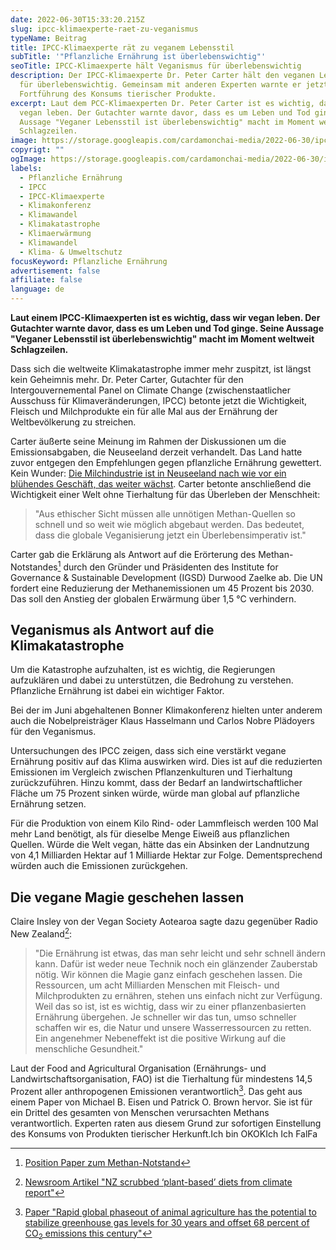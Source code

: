 ```yaml
---
date: 2022-06-30T15:33:20.215Z
slug: ipcc-klimaexperte-raet-zu-veganismus
typeName: Beitrag
title: IPCC-Klimaexperte rät zu veganem Lebensstil
subTitle: '"Pflanzliche Ernährung ist überlebenswichtig"'
seoTitle: IPCC-Klimaexperte hält Veganismus für überlebenswichtig
description: Der IPCC-Klimaexperte Dr. Peter Carter hält den veganen Lebensstil
  für überlebenswichtig. Gemeinsam mit anderen Experten warnte er jetzt vor der
  Fortführung des Konsums tierischer Produkte.
excerpt: Laut dem PCC-Klimaexperten Dr. Peter Carter ist es wichtig, dass wir
  vegan leben. Der Gutachter warnte davor, dass es um Leben und Tod ginge. Seine
  Aussage "Veganer Lebensstil ist überlebenswichtig" macht im Moment weltweit
  Schlagzeilen.
image: https://storage.googleapis.com/cardamonchai-media/2022-06-30/ipcc-jpeg-imagine-d8d8e8_8da6c2_1024_768/640.webp
copyrigt: ""
ogImage: https://storage.googleapis.com/cardamonchai-media/2022-06-30/ipcc-fb-jpeg-imagine-b8c8d8_87a2c1_1200_628/640.webp
labels:
  - Pflanzliche Ernährung
  - IPCC
  - IPCC-Klimaexperte
  - Klimakonferenz
  - Klimawandel
  - Klimakatastrophe
  - Klimaerwärmung
  - Klimawandel
  - Klima- & Umweltschutz
focusKeyword: Pflanzliche Ernährung
advertisement: false
affiliate: false
language: de
---
```

**Laut einem IPCC-Klimaexperten ist es wichtig, dass wir vegan leben. Der Gutachter warnte davor, dass es um Leben und Tod ginge. Seine Aussage "Veganer Lebensstil ist überlebenswichtig" macht im Moment weltweit Schlagzeilen.**

Dass sich die weltweite Klimakatastrophe immer mehr zuspitzt, ist längst kein Geheimnis mehr. Dr. Peter Carter, Gutachter für den Intergouvernemental Panel on Climate Change (zwischenstaatlicher Ausschuss für Klimaveränderungen, IPCC) betonte jetzt die Wichtigkeit, Fleisch und Milchprodukte ein für alle Mal aus der Ernährung der Weltbevölkerung zu streichen.

Carter äußerte seine Meinung im Rahmen der Diskussionen um die Emissionsabgaben, die Neuseeland derzeit verhandelt. Das Land hatte zuvor entgegen den Empfehlungen gegen pflanzliche Ernährung gewettert. Kein Wunder:  [Die Milchindustrie ist in Neuseeland nach wie vor ein blühendes Geschäft, das weiter wächst](/2022/03/milked-film/). Carter betonte anschließend die Wichtigkeit einer Welt ohne Tierhaltung für das Überleben der Menschheit:

> "Aus ethischer Sicht müssen alle unnötigen Methan-Quellen so schnell und so weit wie möglich abgebaut werden. Das bedeutet, dass die globale Veganisierung jetzt ein Überlebensimperativ ist."

Carter gab die Erklärung als Antwort auf die Erörterung des Methan-Notstandes[^1] durch den Gründer und Präsidenten des Institute for Governance & Sustainable Development (IGSD) Durwood Zaelke ab. Die UN fordert eine Reduzierung der Methanemissionen um 45 Prozent bis 2030. Das soll den Anstieg der globalen Erwärmung über 1,5 °C verhindern.

## Veganismus als Antwort auf die Klimakatastrophe

Um die Katastrophe aufzuhalten, ist es wichtig, die Regierungen aufzuklären und dabei zu unterstützen, die Bedrohung zu verstehen. Pflanzliche Ernährung ist dabei ein wichtiger Faktor.

Bei der im Juni abgehaltenen Bonner Klimakonferenz hielten unter anderem auch die Nobelpreisträger Klaus Hasselmann und Carlos Nobre Plädoyers für den Veganismus.

Untersuchungen des IPCC zeigen, dass sich eine verstärkt vegane Ernährung positiv auf das Klima auswirken wird. Dies ist auf die reduzierten Emissionen im Vergleich zwischen Pflanzenkulturen und Tierhaltung zurückzuführen.  Hinzu kommt, dass der Bedarf an landwirtschaftlicher Fläche um 75 Prozent sinken würde, würde man global auf pflanzliche Ernährung setzen.

Für die Produktion von einem Kilo Rind- oder Lammfleisch werden 100 Mal mehr Land benötigt, als für dieselbe Menge Eiweiß aus pflanzlichen Quellen. Würde die Welt vegan, hätte das ein Absinken der Landnutzung von 4,1 Milliarden Hektar auf 1 Milliarde Hektar zur Folge. Dementsprechend würden auch die Emissionen zurückgehen.

## Die vegane Magie geschehen lassen

Claire Insley von der Vegan Society Aotearoa sagte dazu gegenüber Radio New Zealand[^2]:

> "Die Ernährung ist etwas, das man sehr leicht und sehr schnell ändern kann. Dafür ist weder neue Technik noch ein glänzender Zauberstab nötig. Wir können die Magie ganz einfach geschehen lassen. Die Ressourcen, um acht Milliarden Menschen mit Fleisch- und Milchprodukten zu ernähren, stehen uns einfach nicht zur Verfügung. Weil das so ist, ist es wichtig, dass wir zu einer pflanzenbasierten Ernährung übergehen. Je schneller wir das tun, umso schneller schaffen wir es, die Natur und unsere Wasserressourcen zu retten. Ein angenehmer Nebeneffekt ist die positive Wirkung auf die menschliche Gesundheit."

Laut der Food and Agricultural Organisation (Ernährungs- und Landwirtschaftsorganisation, FAO) ist die Tierhaltung für mindestens 14,5 Prozent aller anthropogenen Emissionen verantwortlich[^3]. Das geht aus einem Paper von Michael B. Eisen und Patrick O. Brown hervor. Sie ist für ein Drittel des gesamten von Menschen verursachten Methans verantwortlich. Experten raten aus diesem Grund zur sofortigen Einstellung des Konsums von Produkten tierischer Herkunft.Ich bin OKOKIch Ich FalFa

[^1]: [Position Paper zum Methan-Notstand](https://drive.google.com/file/d/1Hqivx8M86niwP4IpEJLFHynK7dO8UZoH/view)

[^2]: [Newsroom Artikel "NZ scrubbed ‘plant-based’ diets from climate report"](https://www.newsroom.co.nz/nz-scrubbed-plant-based-diets-from-climate-report)

[^3]: [Paper "Rapid global phaseout of animal agriculture has the potential to stabilize greenhouse gas levels for 30 years and offset 68 percent of CO<sub>2</sub> emissions this century"](https://journals.plos.org/climate/article?id=10.1371/journal.pclm.0000010)